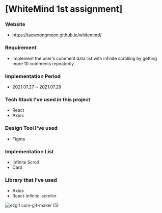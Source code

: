 # [WhiteMind 1st assignment]

### Website

- https://taewoongmoon.github.io/whitemind/

### Requirement

- Implement the user's comment data list with infinite scrolling by getting more 10 comments repeatedly.

### Implementation Period

- 2021.07.27 ~ 2021.07.28

### Tech Stack I've used in this project

- React
- Axios

### Design Tool I've used

- Figma

### Implementation List

- Infinite Scroll
- Card

### Library that I've used

- Axios
- React-infinite-scroller

![ezgif com-gif-maker (5)](https://user-images.githubusercontent.com/65102820/127237746-76c3106c-a357-4d39-9dc0-e91636b4db20.gif)
